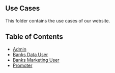 Use Cases
---

This folder contains the use cases of our website.

Table of Contents
---
- [Admin](./admin.md)
- [Banks Data User](./banks_data.md)
- [Banks Marketing User](./banks_marketing.md)
- [Promoter](./promoter.md)
